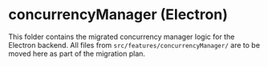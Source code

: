 # concurrencyManager (Electron)

This folder contains the migrated concurrency manager logic for the Electron backend. All files from `src/features/concurrencyManager/` are to be moved here as part of the migration plan.
